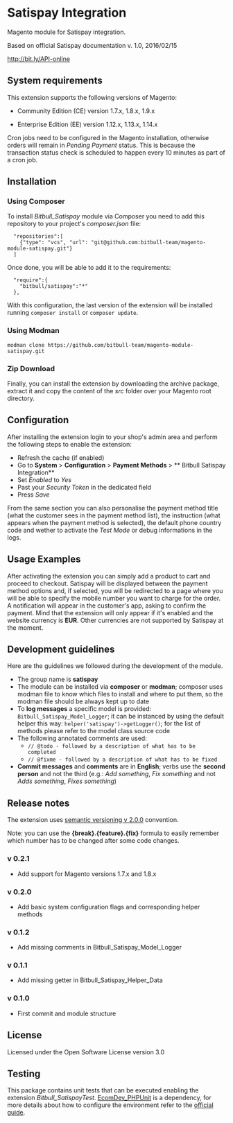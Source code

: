 # Satispay Integration
Magento module for Satispay integration.

Based on official Satispay documentation v. 1.0, 2016/02/15

http://bit.ly/API-online

## System requirements
This extension supports the following versions of Magento:

*	Community Edition (CE) version 1.7.x, 1.8.x, 1.9.x

*	Enterprise Edition (EE) version 1.12.x, 1.13.x, 1.14.x

Cron jobs need to be configured in the Magento installation, otherwise orders will remain in *Pending Payment* status. This is because the transaction status check is scheduled to happen every 10 minutes as part of a cron job.

## Installation
### Using Composer
To install *Bitbull_Satispay* module via Composer you need to add this repository to your project's *composer.json* file:
```
  "repositories":[
    {"type": "vcs", "url": "git@github.com:bitbull-team/magento-module-satispay.git"}
  ]
```

Once done, you will be able to add it to the requirements:
```
  "require":{
    "bitbull/satispay":"*"
  },
```

With this configuration, the last version of the extension will be installed running `composer install` or `composer update`.

### Using Modman
`modman clone https://github.com/bitbull-team/magento-module-satispay.git`

### Zip Download
Finally, you can install the extension by downloading the archive package, extract it and copy the content of the *src* folder over your Magento root directory.

## Configuration
After installing the extension login to your shop's admin area and perform the following steps to enable the extension:
* Refresh the cache (if enabled)
* Go to **System** > **Configuration** > **Payment Methods** > ** Bitbull Satispay Integration**
* Set *Enabled* to *Yes*
* Past your *Security Token* in the dedicated field
* Press *Save*

From the same section you can also personalise the payment method title (what the customer sees in the payment method list), the instruction (what appears when the payment method is selected), the default phone country code and wether to activate the *Test Mode* or debug informations in the logs.

## Usage Examples
After activating the extension you can simply add a product to cart and proceed to checkout.
Satispay will be displayed between the payment method options and, if selected, you will be redirected to a page where you will be able to specify the mobile number you want to charge for the order. A notification will appear in the customer's app, asking to confirm the payment.
Mind that the extension will only appear if it's enabled and the website currency is **EUR**. Other currencies are not supported by Satispay at the moment.

## Development guidelines
Here are the guidelines we followed during the development of the module.
 
* The group name is **satispay**
* The module can be installed via **composer** or **modman**; composer uses modman file to know which files to install 
  and where to put them, so the modman file should be always kept up to date
* To **log messages** a specific model is provided: `Bitbull_Satispay_Model_Logger`; it can be instanced by using 
  the default helper this way: `helper('satispay')->getLogger()`; for the list of methods please refer to the model 
  class source code
* The following annotated comments are used:
    * `// @todo - followed by a description of what has to be completed`
    * `// @fixme - followed by a description of what has to be fixed`
* **Commit messages** and **comments** are in **English**; verbs use the **second person** and not the third 
  (e.g.: *Add something*, *Fix something* and not *Adds something*, *Fixes something*)
  
## Release notes
The extension uses [semantic versioning v 2.0.0](http://semver.org/) convention.

Note: you can use the **{break}.{feature}.{fix}** formula to easily remember which number has to be changed after some
code changes.

### v 0.2.1
* Add support for Magento versions 1.7.x and 1.8.x

### v 0.2.0
* Add basic system configuration flags and corresponding helper methods 

### v 0.1.2
* Add missing comments in Bitbull_Satispay_Model_Logger

### v 0.1.1
* Add missing getter in Bitbull_Satispay_Helper_Data

### v 0.1.0
* First commit and module structure

## License
Licensed under the Open Software License version 3.0

## Testing
This package contains unit tests that can be executed enabling the extension *Bitbull_SatispayTest*.
[EcomDev_PHPUnit](https://github.com/EcomDev/EcomDev_PHPUnit) is a dependency, for more details about how to configure the environment refer to the [official guide](https://github.com/EcomDev/EcomDev_LayoutCompiler/blob/master/docs/INSTALLATION.md).
